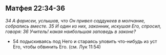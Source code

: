 ## Матфея 22:34-36

*34 А фарисеи, услышав, что Он привел саддукеев в молчание, собрались вместе. 35 И один из них, законник, искушая Его, спросил, говоря: 36 Учитель! какая наибольшая заповедь в законе?*

- 54 подыскиваясь под Него и стараясь уловить что-нибудь из уст Его, чтобы обвинить Его. (см. Лук 11:54)